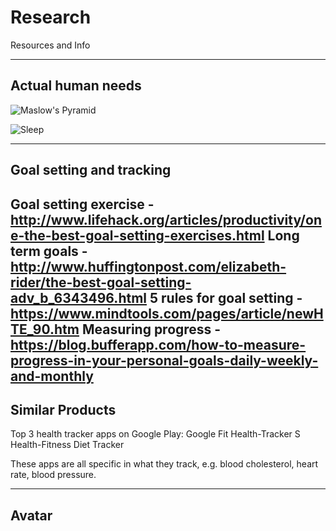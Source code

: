 # Research
Resources and Info

----
## Actual human needs

![Maslow's Pyramid](https://media.licdn.com/mpr/mpr/shrinknp_800_800/p/3/005/0ab/1d1/0bddb88.jpg)

![Sleep](https://sleepfoundation.org/sites/default/files/SleepTimeRecommendations012615%5B1%5D-page-001_0.jpg)

----
## Goal setting and tracking


Goal setting exercise - http://www.lifehack.org/articles/productivity/one-the-best-goal-setting-exercises.html
Long term goals - http://www.huffingtonpost.com/elizabeth-rider/the-best-goal-setting-adv_b_6343496.html
5 rules for goal setting - https://www.mindtools.com/pages/article/newHTE_90.htm
Measuring progress - https://blog.bufferapp.com/how-to-measure-progress-in-your-personal-goals-daily-weekly-and-monthly
----
## Similar Products


Top 3 health tracker apps on Google Play:
Google Fit
Health-Tracker
S Health-Fitness Diet Tracker

These apps are all specific in what they track, e.g. blood cholesterol, heart
rate, blood pressure.


----
## Avatar

